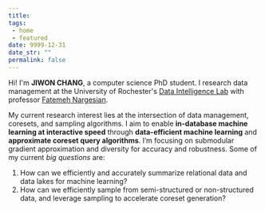 ```yaml
---
title:
tags: 
 - home
 - featured
date: 9999-12-31
date_str: ""
permalink: false
---
```


<p class="poster-text">
    <span class="inner-reveal">Hi! I'm <strong class="highlight">JIWON CHANG</strong>,</span>
    <span class="inner-reveal">a <span class="highlight">computer science PhD student</span>.</span>
    <span class="inner-reveal">I research <span class="highlight">data management</span></span>
    <span class="inner-reveal">at the University of Rochester's <span class=""><a href="https://dataintelligencecrew.github.io/">Data Intelligence Lab</a></span></span>
    <span class="inner-reveal">with professor <span class=""><a href="https://fnargesian.com/">Fatemeh Nargesian</a></span>.</span>
</p>

My current research interest lies at the intersection of data management, coresets, and sampling algorithms. I aim to enable **in-database machine learning at interactive speed** through **data-efficient machine learning** and **approximate coreset query algorithms**. I’m focusing on submodular gradient approximation and diversity for accuracy and robustness. Some of my current *big questions* are:

1. How can we efficiently and accurately summarize relational data and data lakes for machine learning?
2. How can we efficiently sample from semi-structured or non-structured data, and leverage sampling to accelerate coreset generation?